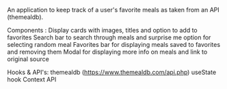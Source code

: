 <p>An application to keep track of a user's favorite meals as taken from an API (themealdb).
 
Components : 	Display cards with images, titles and option to add to favorites 
		Search bar to search through meals and surprise me option for selecting random meal
		Favorites bar for displaying meals saved to favorites and removing them
		Modal for displaying more info on meals and link to original source 
 
Hooks & API's:	themealdb (https://www.themealdb.com/api.php)
		useState hook
		Context API
</p>

